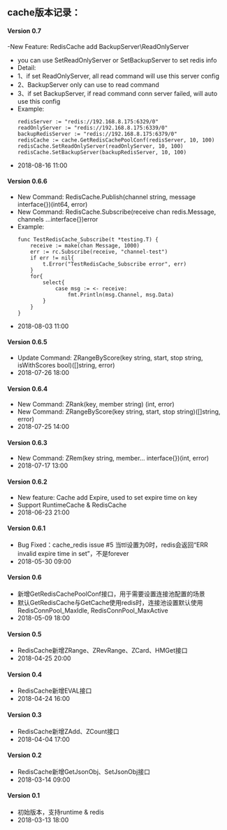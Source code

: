 ## cache版本记录：

#### Version 0.7

-New Feature: RedisCache add BackupServer\ReadOnlyServer
- you can use SetReadOnlyServer or SetBackupServer to set redis info
-  Detail:
-  1、if set ReadOnlyServer, all read command will use this server config
-  2、BackupServer only can use to read command
-  3、if set BackupServer, if read command conn server failed, will auto use this config
-  Example:
    ``` golang
    redisServer := "redis://192.168.8.175:6329/0"
    readOnlyServer := "redis://192.168.8.175:6339/0"
    backupRedisServer := "redis://192.168.8.175:6379/0"
    redisCache := cache.GetRedisCachePoolConf(redisServer, 10, 100)
    redisCache.SetReadOnlyServer(readOnlyServer, 10, 100)
    redisCache.SetBackupServer(backupRedisServer, 10, 100)
    ```
-  2018-08-16 11:00

#### Version 0.6.6
* New Command: RedisCache.Publish(channel string, message interface{})(int64, error)
* New Command: RedisCache.Subscribe(receive chan redis.Message, channels ...interface{})error
* Example:
    ``` golang
    func TestRedisCache_Subscribe(t *testing.T) {
        receive := make(chan Message, 1000)
        err := rc.Subscribe(receive, "channel-test")
        if err != nil{
            t.Error("TestRedisCache_Subscribe error", err)
        }
        for{
            select{
                case msg := <- receive:
                    fmt.Println(msg.Channel, msg.Data)
            }
        }
    }
    ```
* 2018-08-03 11:00

#### Version 0.6.5
* Update Command: ZRangeByScore(key string, start, stop string, isWithScores bool)([]string, error)
* 2018-07-26 18:00

#### Version 0.6.4
* New Command: ZRank(key, member string) (int, error)
* New Command: ZRangeByScore(key string, start, stop string)([]string, error)
* 2018-07-25 14:00

#### Version 0.6.3
* New Command: ZRem(key string, member... interface{})(int, error)
* 2018-07-17 13:00

#### Version 0.6.2
* New feature: Cache add Expire, used to set expire time on key
* Support RuntimeCache & RedisCache
* 2018-06-23 21:00

#### Version 0.6.1
* Bug Fixed：cache_redis issue #5 当ttl设置为0时，redis会返回“ERR invalid expire time in set”，不是forever
* 2018-05-30 09:00

#### Version 0.6
* 新增GetRedisCachePoolConf接口，用于需要设置连接池配置的场景
* 默认GetRedisCache与GetCache使用redis时，连接池设置默认使用RedisConnPool_MaxIdle, RedisConnPool_MaxActive
* 2018-05-09 18:00

#### Version 0.5
* RedisCache新增ZRange、ZRevRange、ZCard、HMGet接口
* 2018-04-25 20:00

#### Version 0.4
* RedisCache新增EVAL接口
* 2018-04-24 16:00


#### Version 0.3
* RedisCache新增ZAdd、ZCount接口
* 2018-04-04 17:00

#### Version 0.2
* RedisCache新增GetJsonObj、SetJsonObj接口
* 2018-03-14 09:00

#### Version 0.1
* 初始版本，支持runtime & redis
* 2018-03-13 18:00